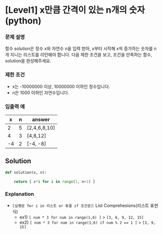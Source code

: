 # [Level1] x만큼 간격이 있는 n개의 숫자 (python)

### 문제 설명
함수 solution은 정수 x와 자연수 n을 입력 받아, x부터 시작해 x씩 증가하는 숫자를 n개 지니는 리스트를 리턴해야 합니다. 다음 제한 조건을 보고, 조건을 만족하는 함수, solution을 완성해주세요.

### 제한 조건
- x는 -10000000 이상, 10000000 이하인 정수입니다.
- n은 1000 이하인 자연수입니다.

### 입출력 예
|x|n|answer|
|---|---|---|
|2|5|[2,4,6,8,10]|
|4|3|[4,8,12]|
|-4|2|[-4, -8]|

## Solution
```python
def solution(x, n):
    
    return [ x*i for i in range(1, n+1) ]
```

### Explanation
- `[실행문 for i in 리스트 or 튜플 if 조건문]`: List Comprehesions(리스트 표현식)
  - ex1) `[ num * 3 for num in range(1,6) ]` > `[3, 6, 9, 12, 15]`
  - ex2) `[ num * 3 for num in range(1,6) if num % 2 == 1 ]` > `[3, 9, 15]`